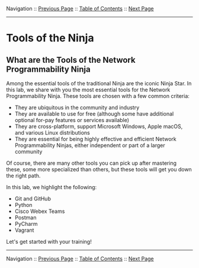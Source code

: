 Navigation :: [Previous Page](LTRDEV-1100-01a3-DevNet-Ex2.md) :: [Table of Contents](LTRDEV-1100-00-Intro.md#table-of-contents) :: [Next Page](LTRDEV-1100-02a1-Git.md)


---

# Tools of the Ninja

## What are the Tools of the Network Programmability Ninja

Among the essential tools of the traditional Ninja are the iconic Ninja Star.  In this lab, we share 
with you the most essential tools for the Network Programmability Ninja.  These tools are chosen with a few common 
criteria:

* They are ubiquitous in the community and industry
* They are available to use for free (although some have additional optional for-pay features or services available)
* They are cross-platform, support Microsoft Windows, Apple macOS, and various Linux distributions
* They are essential for being highly effective and efficient Network Programmability Ninjas, either independent or 
part of a larger community

Of course, there are many other tools you can pick up after mastering these, some more specialized than others, but 
these tools will get you down the right path.

In this lab, we highlight the following:

* Git and GitHub
* Python
* Cisco Webex Teams
* Postman
* PyCharm
* Vagrant

Let's get started with your training!

---


Navigation :: [Previous Page](LTRDEV-1100-01a3-DevNet-Ex2.md) :: [Table of Contents](LTRDEV-1100-00-Intro.md#table-of-contents) :: [Next Page](LTRDEV-1100-02a1-Git.md)
